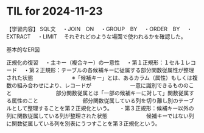 # TIL for 2024-11-23
【学習内容】
SQL文
　・JOIN　ON
　・GROUP　BY
　・ORDER　BY
　・EXTRACT
　・LIMIT
　それぞれどのような場面で使われるかを確認した。

基本的なER図

正規化の復習
　・主キー（複合キー）の一意性
　・第１正規形：１セル１レコード
　・第２正規形：テーブルの各候補キーに従属する部分関数従属性が整理された状態
　　　　　　　※「候補キー」とは、あるカラム（属性）もしくは複数の組み合わせにより、レコードが
　　　　　　　一意に識別できるもののこと
　　　　　　　　部分関数従属とは「一部の候補キーに対して」関数従属する属性のこと
　　　　　　　　部分関数従属している列を切り離し別のテーブルとして整理することを第２正規化という。
　・第３正規形：候補キー以外の列に関数従属している列が整理された状態
　　　　　　　候補キーではない列に関数従属している列を別表にうつすことを第３正規化という。